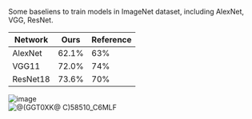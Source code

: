 Some baseliens to train models in ImageNet dataset, including AlexNet, VGG, ResNet.  


| Network  | Ours  | Reference |  
| -------- | ----- | --------- |  
| AlexNet  | 62.1% | 63%       | 
| VGG11    | 72.0% | 74%       |  
| ResNet18 | 73.6% | 70%       |  


![image](https://user-images.githubusercontent.com/53403225/156036453-d10cca45-aad3-42f8-866c-e2b753f0df31.png)  
![@(GGT0XK@ C)58510_C6MLF](https://user-images.githubusercontent.com/53403225/156035890-5d6f6a1e-077a-4b73-8811-80e0e4773d8c.png)  


